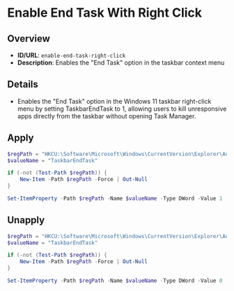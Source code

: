 # Enable End Task With Right Click

## Overview
- **ID/URL**: `enable-end-task-right-click`
- **Description**: Enables the "End Task" option in the taskbar context menu





## Details

- Enables the "End Task" option in the Windows 11 taskbar right-click menu by setting TaskbarEndTask to 1, allowing users to kill unresponsive apps directly from the taskbar without opening Task Manager.





## Apply

```powershell
$regPath = "HKCU:\Software\Microsoft\Windows\CurrentVersion\Explorer\Advanced\TaskbarDeveloperSettings"
$valueName = "TaskbarEndTask"

if (-not (Test-Path $regPath)) {
    New-Item -Path $regPath -Force | Out-Null
}

Set-ItemProperty -Path $regPath -Name $valueName -Type DWord -Value 1
```

## Unapply

```powershell
$regPath = "HKCU:\Software\Microsoft\Windows\CurrentVersion\Explorer\Advanced\TaskbarDeveloperSettings"
$valueName = "TaskbarEndTask"

if (-not (Test-Path $regPath)) {
    New-Item -Path $regPath -Force | Out-Null
}

Set-ItemProperty -Path $regPath -Name $valueName -Type DWord -Value 0
```
